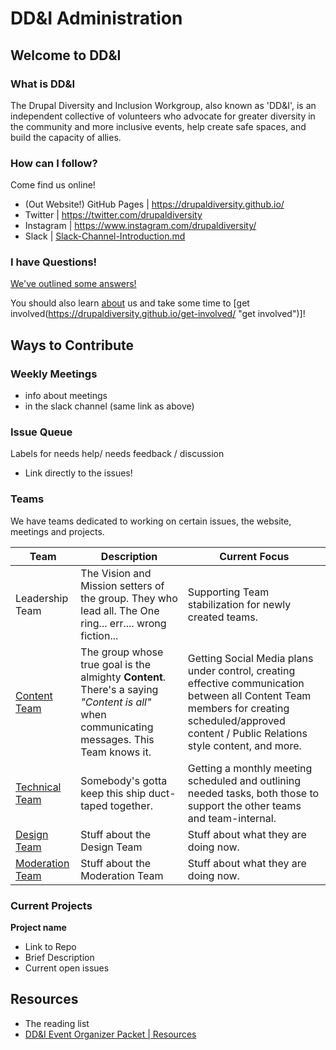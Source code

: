# DD&I Administration

## Welcome to DD&I

### What is DD&I

The Drupal Diversity and Inclusion Workgroup, also known as 'DD&I', is an independent collective of volunteers who advocate for greater diversity in the community and more inclusive events, help create safe spaces, and build the capacity of allies.

### How can I follow?

Come find us online!

* (Out Website!) GitHub Pages | https://drupaldiversity.github.io/
* Twitter | https://twitter.com/drupaldiversity
* Instagram | https://www.instagram.com/drupaldiversity/
* Slack | [Slack-Channel-Introduction.md](https://github.com/drupaldiversity/administration/blob/master/working-docs/slack-channel-introduction.md "Slack-Channel-Introduction.md")

### I have Questions!

[We've outlined some answers!](https://drupaldiversity.github.io/faq/ "We've outlined some answers | Visit our FAQ page!")

You should also learn [about](https://drupaldiversity.github.io/about/ "about") us and take some time to [get involved(https://drupaldiversity.github.io/get-involved/ "get involved")]!

## Ways to Contribute

### Weekly Meetings
- info about meetings
- in the slack channel (same link as above)

### Issue Queue
Labels for needs help/ needs feedback / discussion
- Link directly to the issues!

### Teams
We have teams dedicated to working on certain issues, the website, meetings and projects.

| Team                                                                                                                                           | Description                                                                                                                                 | Current Focus                                                                                                                                                                                    |
|------------------------------------------------------------------------------------------------------------------------------------------------|---------------------------------------------------------------------------------------------------------------------------------------------|--------------------------------------------------------------------------------------------------------------------------------------------------------------------------------------------------|
| Leadership Team                                                                                                                                | The Vision and Mission setters of the group. They who lead all. The One ring... err.... wrong fiction...                                    | Supporting Team stabilization for newly created teams.                                                                                                                                           |
| [Content Team](https://github.com/drupaldiversity/administration/blob/master/working-docs/content-team.md "Content Team Homepage")             | The group whose true goal is the almighty **Content**. There's a saying _"Content is all"_ when communicating messages. This Team knows it. | Getting Social Media plans under control, creating effective communication between all Content Team members for creating scheduled/approved content / Public Relations style content, and more.  |
| [Technical Team](https://github.com/drupaldiversity/administration/blob/master/working-docs/teams/technical-team.md "Technical Team Homepage") | Somebody's gotta keep this ship duct-taped together.                                                                                        | Getting a monthly meeting scheduled and outlining needed tasks, both those to support the other teams and team-internal.                                                                         |
| [Design Team](https://github.com/drupaldiversity/administration/blob/master/working-docs/design-team.md "Design Team Homepage")                | Stuff about the Design Team                                                                                                                 | Stuff about what they are doing now.                                                                                                                                                             |
| [Moderation Team](https://github.com/drupaldiversity/administration/blob/master/working-docs/moderation-team.md "Moderation Team")             | Stuff about the Moderation Team                                                                                                             | Stuff about what they are doing now.                                                                                                                                                             |

### Current Projects

**Project name**
- Link to Repo
- Brief Description
- Current open issues

## Resources
- The reading list
- [DD&I Event Organizer Packet | Resources](https://drupal-diversity.gitbooks.io/drupal-organizer-resources/content/manuscript/resources/resources.html "DD&I Event Organizer Packet - Resources")
